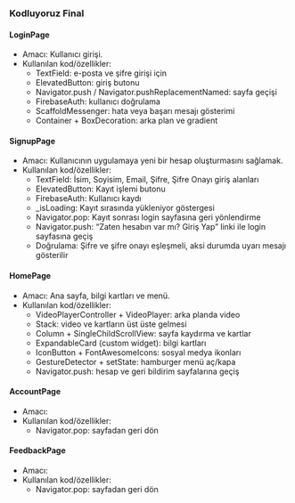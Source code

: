 ### Kodluyoruz Final

#### LoginPage

- Amacı: Kullanıcı girişi.
- Kullanılan kod/özellikler:
  - TextField: e-posta ve şifre girişi için
  - ElevatedButton: giriş butonu
  - Navigator.push / Navigator.pushReplacementNamed: sayfa geçişi
  - FirebaseAuth: kullanıcı doğrulama
  - ScaffoldMessenger: hata veya başarı mesajı gösterimi
  - Container + BoxDecoration: arka plan ve gradient

#### SignupPage

- Amacı: Kullanıcının uygulamaya yeni bir hesap oluşturmasını sağlamak.
- Kullanılan kod/özellikler:
  - TextField: İsim, Soyisim, Email, Şifre, Şifre Onayı giriş alanları
  - ElevatedButton: Kayıt işlemi butonu
  - FirebaseAuth: Kullanıcı kaydı
  - \_isLoading: Kayıt sırasında yükleniyor göstergesi
  - Navigator.pop: Kayıt sonrası login sayfasına geri yönlendirme
  - Navigator.push: “Zaten hesabın var mı? Giriş Yap” linki ile login sayfasına geçiş
  - Doğrulama: Şifre ve şifre onayı eşleşmeli, aksi durumda uyarı mesajı gösterilir

#### HomePage

- Amacı: Ana sayfa, bilgi kartları ve menü.
- Kullanılan kod/özellikler:
  - VideoPlayerController + VideoPlayer: arka planda video
  - Stack: video ve kartların üst üste gelmesi
  - Column + SingleChildScrollView: sayfa kaydırma ve kartlar
  - ExpandableCard (custom widget): bilgi kartları
  - IconButton + FontAwesomeIcons: sosyal medya ikonları
  - GestureDetector + setState: hamburger menü aç/kapa
  - Navigator.push: hesap ve geri bildirim sayfalarına geçiş

#### AccountPage

- Amacı:
- Kullanılan kod/özellikler:
  - Navigator.pop: sayfadan geri dön

#### FeedbackPage

- Amacı:
- Kullanılan kod/özellikler:
  - Navigator.pop: sayfadan geri dön
